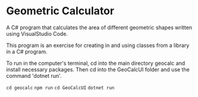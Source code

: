 # Geometric Calculator

A C# program that calculates the area of different geometric shapes written using VisualStudio Code.

This program is an exercise for creating in and using classes from a library in a C# program.

To run in the computer's terminal, cd into the main directory geocalc and install necessary packages. Then cd into the GeoCalcUI folder and use the command 'dotnet run'.

`cd geocalc`
`npm run`
`cd GeoCalcUI`
`dotnet run`

 